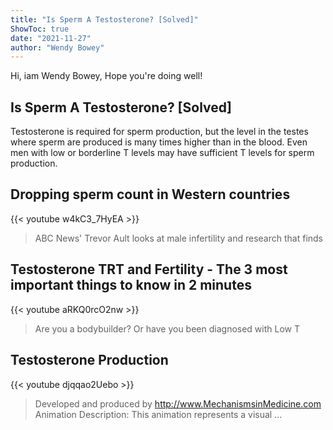 ```yaml
---
title: "Is Sperm A Testosterone? [Solved]"
ShowToc: true 
date: "2021-11-27"
author: "Wendy Bowey" 
---
```


Hi, iam Wendy Bowey, Hope you're doing well!
## Is Sperm A Testosterone? [Solved]
Testosterone is required for sperm production, but the level in the testes where sperm are produced is many times higher than in the blood. Even men with low or borderline T levels may have sufficient T levels for sperm production.

## Dropping sperm count in Western countries
{{< youtube w4kC3_7HyEA >}}
>ABC News' Trevor Ault looks at male infertility and research that finds 

## Testosterone TRT and Fertility - The 3 most important things to know in 2 minutes
{{< youtube aRKQ0rcO2nw >}}
>Are you a bodybuilder? Or have you been diagnosed with Low T 

## Testosterone Production
{{< youtube djqqao2Uebo >}}
>Developed and produced by http://www.MechanismsinMedicine.com Animation Description: This animation represents a visual ...

